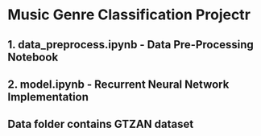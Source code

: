 # Music Genre Classification Projectr

## 1. data_preprocess.ipynb - Data Pre-Processing Notebook

## 2. model.ipynb - Recurrent Neural Network Implementation

## Data folder contains GTZAN dataset
